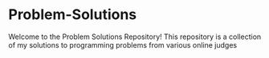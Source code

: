 # Problem-Solutions
Welcome to the Problem Solutions Repository! This repository is a collection of my solutions to programming problems from various online judges
